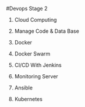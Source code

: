 #Devops Stage 2

1. Cloud Computing

2. Manage Code & Data Base

3. Docker

4. Docker Swarm

5. CI/CD With Jenkins

6. Monitoring Server

7. Ansible

8. Kubernetes 
